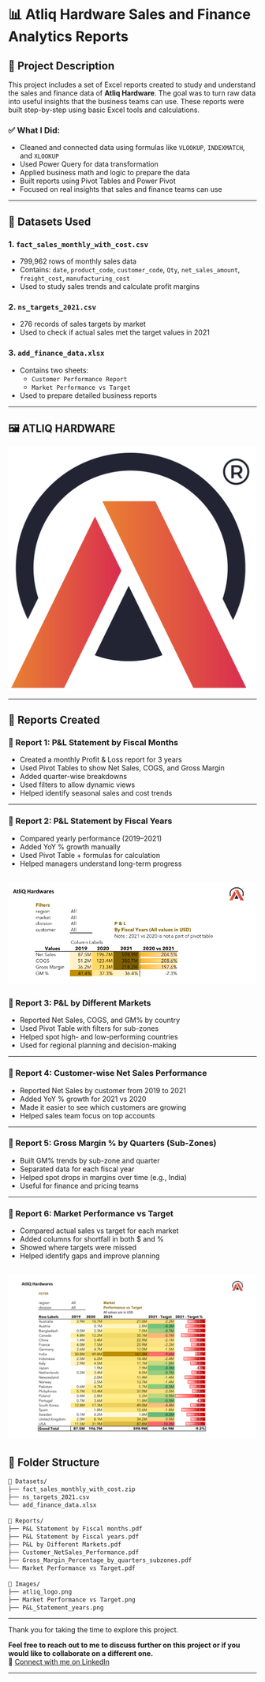 # 📊 Atliq Hardware Sales and Finance Analytics Reports

## 📝 Project Description

This project includes a set of Excel reports created to study and understand the sales and finance data of **Atliq Hardware**. The goal was to turn raw data into useful insights that the business teams can use. These reports were built step-by-step using basic Excel tools and calculations.

### ✅ What I Did:
- Cleaned and connected data using formulas like `VLOOKUP`, `INDEXMATCH`, and `XLOOKUP`
- Used Power Query for data transformation
- Applied business math and logic to prepare the data
- Built reports using Pivot Tables and Power Pivot
- Focused on real insights that sales and finance teams can use

---

## 📁 Datasets Used

### 1. `fact_sales_monthly_with_cost.csv`
- 799,962 rows of monthly sales data
- Contains: `date`, `product_code`, `customer_code`, `Qty`, `net_sales_amount`, `freight_cost`, `manufacturing_cost`
- Used to study sales trends and calculate profit margins

### 2. `ns_targets_2021.csv`
- 276 records of sales targets by market
- Used to check if actual sales met the target values in 2021

### 3. `add_finance_data.xlsx`
- Contains two sheets:
  - `Customer Performance Report`
  - `Market Performance vs Target`
- Used to prepare detailed business reports

---

## 🖼️ ATLIQ HARDWARE

![Atliq Logo](https://github.com/HarishNandhan/Atliq-Hardware-Sales-Finance-Analytics-Reports/blob/main/Images/atliq_logo.png)

---

## 📌 Reports Created

### 📄 Report 1: P&L Statement by Fiscal Months
- Created a monthly Profit & Loss report for 3 years
- Used Pivot Tables to show Net Sales, COGS, and Gross Margin
- Added quarter-wise breakdowns
- Used filters to allow dynamic views
- Helped identify seasonal sales and cost trends

---

### 📄 Report 2: P&L Statement by Fiscal Years
- Compared yearly performance (2019–2021)
- Added YoY % growth manually
- Used Pivot Table + formulas for calculation
- Helped managers understand long-term progress

![P&L_Statement_years](https://github.com/HarishNandhan/Atliq-Hardware-Sales-Finance-Analytics-Reports/blob/main/Images/P%26L_Statement_years.png)
---

### 📄 Report 3: P&L by Different Markets
- Reported Net Sales, COGS, and GM% by country
- Used Pivot Table with filters for sub-zones
- Helped spot high- and low-performing countries
- Used for regional planning and decision-making

---

### 📄 Report 4: Customer-wise Net Sales Performance
- Reported Net Sales by customer from 2019 to 2021
- Added YoY % growth for 2021 vs 2020
- Made it easier to see which customers are growing
- Helped sales team focus on top accounts

---

### 📄 Report 5: Gross Margin % by Quarters (Sub-Zones)
- Built GM% trends by sub-zone and quarter
- Separated data for each fiscal year
- Helped spot drops in margins over time (e.g., India)
- Useful for finance and pricing teams

---

### 📄 Report 6: Market Performance vs Target
- Compared actual sales vs target for each market
- Added columns for shortfall in both $ and %
- Showed where targets were missed
- Helped identify gaps and improve planning

![Market Performance vs Target](https://github.com/HarishNandhan/Atliq-Hardware-Sales-Finance-Analytics-Reports/blob/main/Images/Market%20Performance%20vs%20Target.png)
---

## 📂 Folder Structure

```
📁 Datasets/
├── fact_sales_monthly_with_cost.zip
├── ns_targets_2021.csv
└── add_finance_data.xlsx

📁 Reports/
├── P&L Statement by Fiscal months.pdf
├── P&L Statement by Fiscal years.pdf
├── P&L by Different Markets.pdf
├── Customer_NetSales_Performance.pdf
├── Gross_Margin_Percentage_by_quarters_subzones.pdf
└── Market Performance vs Target.pdf

📁 Images/
├── atliq_logo.png
├── Market Performance vs Target.png
├── P&L_Statement_years.png
```



---


Thank you for taking the time to explore this project.

**Feel free to reach out to me to discuss further on this project or if you would like to collaborate on a different one.**  
🔗 [Connect with me on LinkedIn](https://www.linkedin.com/in/harishnandhanshanmugam/)

---


